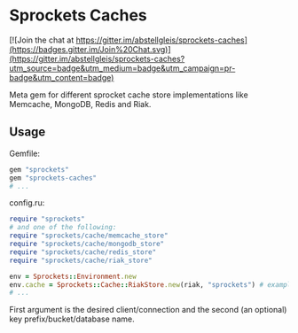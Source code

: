 # Sprockets Caches

[![Join the chat at https://gitter.im/abstellgleis/sprockets-caches](https://badges.gitter.im/Join%20Chat.svg)](https://gitter.im/abstellgleis/sprockets-caches?utm_source=badge&utm_medium=badge&utm_campaign=pr-badge&utm_content=badge)

Meta gem for different sprocket cache store implementations like Memcache, MongoDB, Redis and Riak.

## Usage

Gemfile:

```ruby
gem "sprockets"
gem "sprockets-caches"
# ...
```

config.ru:

```ruby
require "sprockets"
# and one of the following:
require "sprockets/cache/memcache_store"
require "sprockets/cache/mongodb_store"
require "sprockets/cache/redis_store"
require "sprockets/cache/riak_store"

env = Sprockets::Environment.new
env.cache = Sprockets::Cache::RiakStore.new(riak, "sprockets") # example for Riak
# ...
```

First argument is the desired client/connection and the second (an optional) key prefix/bucket/database name.
